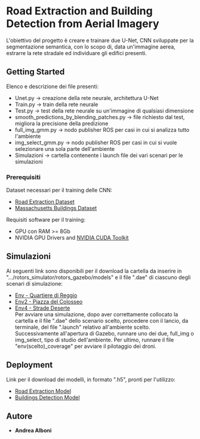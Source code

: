 # Road Extraction and Building Detection from Aerial Imagery 

L'obiettivo del progetto è creare e trainare due U-Net, CNN sviluppate per la segmentazione semantica, con lo scopo di, data un'immagine aerea, estrarre la rete 
stradale ed individuare gli edifici presenti.  

## Getting Started

Elenco e descrizione dei file presenti:
- Unet.py                                   -> creazione della rete neurale, architettura U-Net
- Train.py                                  -> train della rete neurale
- Test.py                                   -> test della rete neurale su un'immagine di qualsiasi dimensione
- smooth_predictions_by_blending_patches.py -> file richiesto dal test, migliora la precisione della predizione
- full_img_gmm.py                           -> nodo publisher ROS per casi in cui si analizza tutto l'ambiente
- img_select_gmm.py                         -> nodo publisher ROS per casi in cui si vuole selezionare una sola parte dell'ambiente
- Simulazioni                               -> cartella contenente i launch file dei vari scenari per le simulazioni

### Prerequisiti

Dataset necessari per il training delle CNN:
- [Road Extraction Dataset](https://www.kaggle.com/datasets/balraj98/deepglobe-road-extraction-dataset)
- [Massachusetts Buildings Dataset](https://www.kaggle.com/datasets/balraj98/massachusetts-buildings-dataset/code)

Requisiti software per il training:
- GPU con RAM >= 8Gb
- NVIDIA GPU Drivers and [NVIDIA CUDA Toolkit](https://developer.nvidia.com/cuda-toolkit)

## Simulazioni

Ai seguenti link sono disponibili per il download la cartella da inserire in ".../rotors_simulator/rotors_gazebo/models" e il file ".dae" di ciascuno degli scenari di simulazione:
- [Env - Quartiere di Reggio](https://drive.google.com/drive/folders/1L25QgqlFMfakWQTzxJSdDt4-lm1PjnNi?usp=sharing)
- [Env2 - Piazza del Colosseo](https://drive.google.com/drive/folders/1oCj5WPZFEup1hIQGeR_18bMNa0J6-P2m?usp=sharing)
- [Env4 - Strade Deserte](https://drive.google.com/drive/folders/13jji2yHSe3YBYaXJBXi-htyltGrIq8ox?usp=sharing)  
Per avviare una simulazione, dopo aver correttamente collocato la cartella e il file ".dae" dello scenario scelto, procedere con il lancio, da terminale, del file ".launch" relativo all'ambiente scelto. Successivamente all'apertura di Gazebo, runnare uno dei due, full_img o img_select, tipo di studio dell'ambiente. Per ultimo, runnare il file "env(scelto)_coverage" per avviare il pilotaggio dei droni.

## Deployment

Link per il download dei modelli, in formato ".h5", pronti per l'utilizzo:
- [Road Extraction Model](https://drive.google.com/file/d/1dfdPuzAOjxv7tyFnCo3qPSDg3BL5kKfM/view?usp=sharing)
- [Buildings Detection Model](https://drive.google.com/file/d/15yyEJvJOZt-Vyrrf1LVo7sACHjIAR_w8/view?usp=sharing)

## Autore

  - **Andrea Alboni** 
